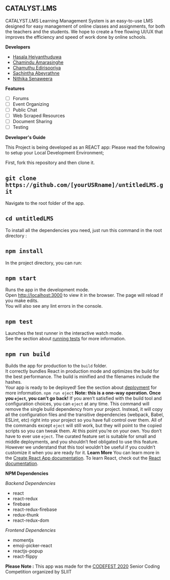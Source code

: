 ## CATALYST.LMS
CATALYST.LMS Learning Management System is an easy-to-use LMS designed for easy management of online classes and assignments, for both the teachers and the students. We hope to create a free flowing UI/UX that improves the efficiency and speed of work done by online schools.

**Developers**
 - [Hasala Heiyanthuduwa](https://github.com/Hasala2002)
 - [Chamindu Amarasinghe](https://github.com/chamindujs)
 - [Chamuthu Edirisooriya](https://github.com/Chamuthu030828)
 - [Sachintha Abeyrathne](https://github.com/SachinthaAbeyrathne)
 - [Nithika Senaweera](https://github.com/ns200310)
 
 **Features**
 - [ ] Forums
 - [ ] Event Organizing
 - [ ] Public Chat
 - [ ] Web Scraped Resources
 - [ ] Document Sharing
 - [ ] Testing
 
 **Developer's Guide**
 
 This Project is being developed as an REACT app: Please read the following to setup your Local Development Environment;

First, fork this repository and then clone it.
  ## `git clone https://github.com/[yourUSRname]/untitledLMS.git`
Navigate to the root folder of the app.
  ## `cd untitledLMS`
To install all the dependencies you need, just run this command in the root directory : 
  ## `npm install`
In the project directory, you can run:
  ## `npm start`
Runs the app in the development mode.<br  />
Open [http://localhost:3000](http://localhost:3000) to view it in the browser.
The page will reload if you make edits.<br  />
You will also see any lint errors in the console.
  ## `npm test`
Launches the test runner in the interactive watch mode.<br  />
See the section about [running tests](https://facebook.github.io/create-react-app/docs/running-tests) for more information.
 ## `npm run build`
Builds the app for production to the `build` folder.<br  />
It correctly bundles React in production mode and optimizes the build for the best performance.
The build is minified and the filenames include the hashes.<br  />
Your app is ready to be deployed!
See the section about [deployment](https://facebook.github.io/create-react-app/docs/deployment) for more information.
 `npm run eject`
**Note: this is a one-way operation. Once you `eject`, you can’t go back!**
If you aren’t satisfied with the build tool and configuration choices, you can `eject` at any time. This command will remove the single build dependency from your project.
Instead, it will copy all the configuration files and the transitive dependencies (webpack, Babel, ESLint, etc) right into your project so you have full control over them. All of the commands except `eject` will still work, but they will point to the copied scripts so you can tweak them. At this point you’re on your own.
You don’t have to ever use `eject`. The curated feature set is suitable for small and middle deployments, and you shouldn’t feel obligated to use this feature. However we understand that this tool wouldn’t be useful if you couldn’t customize it when you are ready for it.
 **Learn More**
You can learn more in the [Create React App documentation](https://facebook.github.io/create-react-app/docs/getting-started).
To learn React, check out the [React documentation](https://reactjs.org/).

**NPM Dependencies**

 *Backend Dependencies*
  - react 
  - react-redux
  - firebase
  - react-redux-firebase
  - redux-thunk
  - react-redux-dom
 
 *Frontend Dependencies*
  - momentjs
  - emoji-picker-react
  - reactjs-popup
  - react-flippy
 

**Please Note :**
This app was made for the [CODEFEST 2020](https://codefest.lk/)  Senior Coding Competition organized by SLIIT
